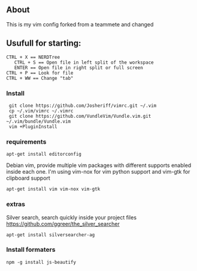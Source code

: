 ## About
This is my vim config forked from a teammete and changed

## Usufull for starting:

```
CTRL + X == NERDTree
   CTRL + S == Open file in left split of the workspace   
   ENTER == Open file in right split or full screen
CTRL + P == Look for file
CTRL + WW == Change "tab"

```

### Install
``` shell
 git clone https://github.com/Josheriff/vimrc.git ~/.vim
 cp ~/.vim/vimrc ~/.vimrc
 git clone https://github.com/VundleVim/Vundle.vim.git ~/.vim/bundle/Vundle.vim
 vim +PluginInstall
```

### requirements
```
apt-get install editorconfig
```
Debian vim, provide multiple vim packages with different supports enabled inside each one.
I'm using vim-nox for vim python support and vim-gtk for clipboard support

```
apt-get install vim vim-nox vim-gtk
```

### extras
Silver search, search quickly inside your project files https://github.com/ggreer/the_silver_searcher
```
apt-get install silversearcher-ag
```

### Install formaters

```
npm -g install js-beautify
```

